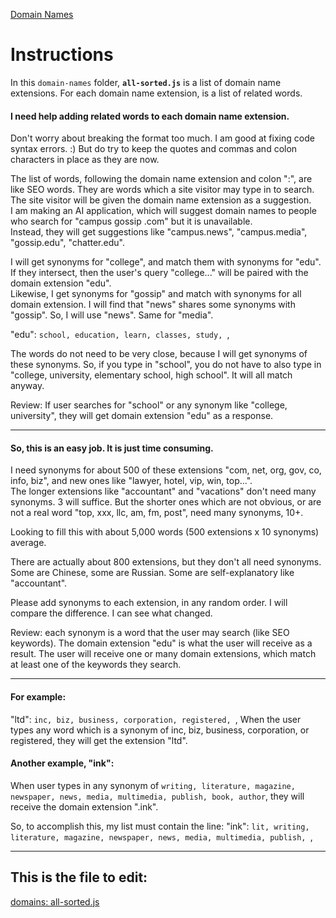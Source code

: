 [Domain Names](https://github.com/paulshorey/domain-names)

# Instructions  

In this `domain-names` folder, **`all-sorted.js`** is a list of domain name extensions. For each domain name extension, is a list of related words.  

#### I need help adding related words to each domain name extension.  

Don't worry about breaking the format too much. I am good at fixing code syntax errors. :) But do try to keep the quotes and commas and colon characters in place as they are now.  

The list of words, following the domain name extension and colon ":", are like SEO words. They are words which a site visitor may type in to search. The site visitor will be given the domain name extension as a suggestion.  
I am making an AI application, which will suggest domain names to people who search for "campus gossip .com" but it is unavailable.  
Instead, they will get suggestions like "campus.news", "campus.media", "gossip.edu", "chatter.edu".  

I will get synonyms for "college", and match them with synonyms for "edu". If they intersect, then the user's query "college..." will be paired with the domain extension "edu".  
Likewise, I get synonyms for "gossip" and match with synonyms for all domain extension. I will find that "news" shares some synonyms with "gossip". So, I will use "news". Same for "media".  

"edu": `school, education, learn, classes, study, `,  

The words do not need to be very close, because I will get synonyms of these synonyms. So, if you type in "school", you do not have to also type in "college, university, elementary school, high school". It will all match anyway.  
  
Review: If user searches for "school" or any synonym like "college, university", they will get domain extension "edu" as a response.  
  
---
  
#### So, this is an easy job. It is just time consuming.  
  
I need synonyms for about 500 of these extensions "com, net, org, gov, co, info, biz", and new ones like "lawyer, hotel, vip, win, top...".  
The longer extensions like "accountant" and "vacations" don't need many synonyms. 3 will suffice.
But the shorter ones which are not obvious, or are not a real word "top, xxx, llc, am, fm, post", need many synonyms, 10+.

Looking to fill this with about 5,000 words (500 extensions x 10 synonyms) average. 

There are actually about 800 extensions, but they don't all need synonyms. Some are Chinese, some are Russian. Some are self-explanatory like "accountant".

Please add synonyms to each extension, in any random order. I will compare the difference. I can see what changed. 

Review: each synonym is a word that the user may search (like SEO keywords). The domain extension "edu" is what the user will receive as a result. The user will receive one or many domain extensions, which match at least one of the keywords they search.

---

#### For example:

"ltd": `inc, biz, business, corporation, registered, `,
When the user types any word which is a synonym of inc, biz, business, corporation, or registered, they will get the extension "ltd".


#### Another example, "ink":

When user types in any synonym of `writing, literature, magazine, newspaper, news, media, multimedia, publish, book, author`, they will receive the domain extension ".ink".

So, to accomplish this, my list must contain the line:
"ink": `lit, writing, literature, magazine, newspaper, news, media, multimedia, publish, `,

---

## This is the file to edit:
[domains: all-sorted.js](https://raw.githubusercontent.com/paulshorey/domain-names/master/all-sorted.js)
